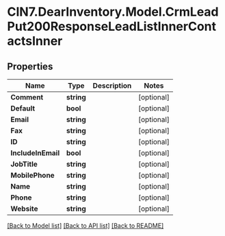 # CIN7.DearInventory.Model.CrmLeadPut200ResponseLeadListInnerContactsInner

## Properties

| Name               | Type       | Description | Notes      |
| ------------------ | ---------- | ----------- | ---------- |
| **Comment**        | **string** |             | [optional] |
| **Default**        | **bool**   |             | [optional] |
| **Email**          | **string** |             | [optional] |
| **Fax**            | **string** |             | [optional] |
| **ID**             | **string** |             | [optional] |
| **IncludeInEmail** | **bool**   |             | [optional] |
| **JobTitle**       | **string** |             | [optional] |
| **MobilePhone**    | **string** |             | [optional] |
| **Name**           | **string** |             | [optional] |
| **Phone**          | **string** |             | [optional] |
| **Website**        | **string** |             | [optional] |

[[Back to Model list]](../README.md#documentation-for-models) [[Back to API list]](../README.md#documentation-for-api-endpoints) [[Back to README]](../README.md)
